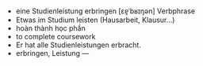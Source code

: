 - eine Studienleistung erbringen	[ɛɐ̯ˈbʁɪŋən]	Verbphrase
- Etwas im Studium leisten (Hausarbeit, Klausur...)
- hoàn thành học phần
- to complete coursework
- Er hat alle Studienleistungen erbracht.
- erbringen, Leistung	—